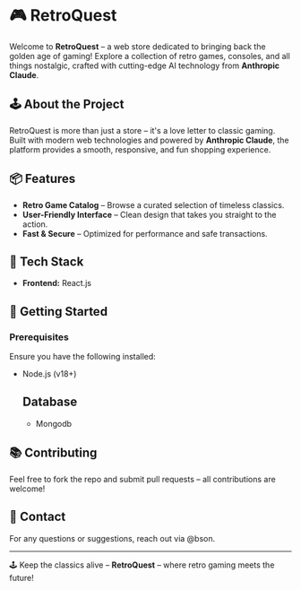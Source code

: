 # 🎮 RetroQuest

Welcome to **RetroQuest** – a web store dedicated to bringing back the golden age of gaming! Explore a collection of retro games, consoles, and all things nostalgic, crafted with cutting-edge AI technology from **Anthropic Claude**.

## 🕹️ About the Project
RetroQuest is more than just a store – it's a love letter to classic gaming. Built with modern web technologies and powered by **Anthropic Claude**, the platform provides a smooth, responsive, and fun shopping experience.

## 📦 Features
- **Retro Game Catalog** – Browse a curated selection of timeless classics.
- **User-Friendly Interface** – Clean design that takes you straight to the action.
- **Fast & Secure** – Optimized for performance and safe transactions.

## 🔧 Tech Stack
- **Frontend:** React.js

## 🚀 Getting Started
### Prerequisites
Ensure you have the following installed:
- Node.js (v18+)

  ## Database
  - Mongodb

## 📚 Contributing
Feel free to fork the repo and submit pull requests – all contributions are welcome!

## 📧 Contact
For any questions or suggestions, reach out via @bson.

---

🕹️ Keep the classics alive – **RetroQuest** – where retro gaming meets the future!

